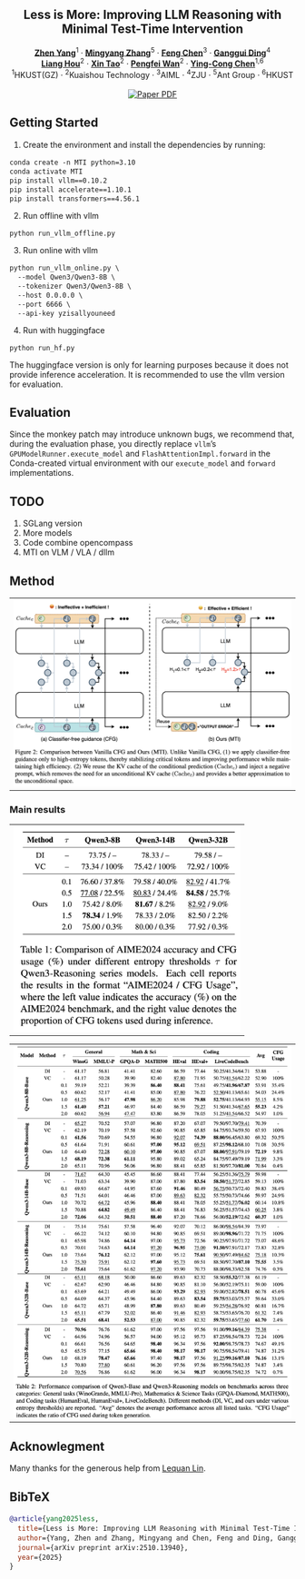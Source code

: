 
<!-- # magic-edit.github.io -->

<p align="center">

  <h2 align="center">Less is More: Improving LLM Reasoning with Minimal Test-Time Intervention</h2>
  <p align="center">
    <a href="https://zhenyangcs.github.io/"><strong>Zhen Yang</strong></a><sup>1</sup>
    ·
    <a href="https://scholar.google.com/citations?user=8H1FvGcAAAAJ&hl=zh-CN"><strong>Mingyang Zhang</strong></a><sup>5</sup>
    ·  
    <a href="https://github.com/Chenfeng1271"><strong>Feng Chen</strong></a><sup>3</sup>
    ·
    <a href="https://dingangui.github.io/"><strong>Ganggui Ding</strong></a><sup>4</sup>
    <br>
    <a href="https://liang-hou.github.io/"><strong>Liang Hou</strong></a><sup>2</sup>
    ·
    <a href="https://www.xtao.website/"><strong>Xin Tao</strong></a><sup>2</sup>
    ·
    <a href="https://scholar.google.com/citations?user=P6MraaYAAAAJ&hl=en"><strong>Pengfei Wan</strong></a><sup>2</sup>
    ·
    <a href="https://www.yingcong.me/"><strong>Ying-Cong Chen</strong></a><sup>1,6</sup>
    <br>
    <sup>1</sup>HKUST(GZ) · <sup>2</sup>Kuaishou Technology · <sup>3</sup>AIML · <sup>4</sup>ZJU · <sup>5</sup>Ant Group · <sup>6</sup>HKUST
    <br>
    </br>
        <!-- <a href="https://arxiv.org/abs/2310.12149"> -->
        <a href="https://arxiv.org/abs/2510.13940">
        <img src='https://img.shields.io/badge/Arxiv-MTI-blue' alt='Paper PDF'></a>
        <!-- <a href="https://aim-uofa.github.io/OIR-Diffusion/">
        <img src='https://img.shields.io/badge/Project-Website-orange' alt='Project Page'></a>
        <a href="https://drive.google.com/file/d/1JX8w0S9PCD9Ipmo9IiICO8R7e1haTGdF/view?usp=sharing">
        <img src='https://img.shields.io/badge/Dataset-OIR--Bench-green' alt='OIR-Bench'></a>
        <a href="https://iclr.cc/virtual/2024/poster/18242">
        <img src='https://img.shields.io/badge/Video-ICLR-yellow' alt='Video'></a> -->
  </p>
</p>


<!-- <p align="center"><b>We will release the code soon!</b></p> -->



## Getting Started
1. Create the environment and install the dependencies by running:
```
conda create -n MTI python=3.10
conda activate MTI
pip install vllm==0.10.2
pip install accelerate==1.10.1
pip install transformers==4.56.1
```
2. Run offline with vllm
```
python run_vllm_offline.py
```

3. Run online with vllm
```
python run_vllm_online.py \
  --model Qwen3/Qwen3-8B \
  --tokenizer Qwen3/Qwen3-8B \
  --host 0.0.0.0 \
  --port 6666 \
  --api-key yzisallyouneed
```

4. Run with huggingface
```
python run_hf.py
```
The huggingface version is only for learning purposes because it does not provide inference acceleration. It is recommended to use the vllm version for evaluation.

## Evaluation
Since the monkey patch may introduce unknown bugs, we recommend that, during the evaluation phase, you directly replace `vllm`’s `GPUModelRunner.execute_model` and `FlashAttentionImpl.forward` in the Conda-created virtual environment with our `execute_model` and `forward` implementations.

## TODO
1. SGLang version
2. More models
3. Code combine opencompass
4. MTI on VLM / VLA / dllm



## Method


<p align="center">
  <table align="center">
    <td>
      <img src="./assets/method.png"></img>
    </td>
  </table>
</p>


### Main results

<p align="center">
  <table align="center">
    <td>
      <img src="./assets/result_1.png"  style="width: 400px; height: auto;"></img>
    </td>
  </table>
</p>

<p align="center">
  <table align="center">
    <td>
      <img src="./assets/result_2.png"></img>
    </td>
  </table>
</p>




## Acknowlegment
Many thanks for the generous help from [Lequan Lin](https://scholar.google.com/citations?user=UR3NoxIAAAAJ&hl=en&google_abuse=GOOGLE_ABUSE_EXEMPTION%3DID%3D7ff5914ede42912b:TM%3D1760170127:C%3Dr:IP%3D61.16.102.76-:S%3DK0KpwoZF8myjNDV5eeLcduk%3B+path%3D/%3B+domain%3Dgoogle.com%3B+expires%3DSat,+11-Oct-2025+11:08:47+GMT).




## BibTeX
```BibTeX
@article{yang2025less,
  title={Less is More: Improving LLM Reasoning with Minimal Test-Time Intervention},
  author={Yang, Zhen and Zhang, Mingyang and Chen, Feng and Ding, Ganggui and Hou, Liang and Tao, Xin and Wan, Pengfei and Chen, Ying-Cong},
  journal={arXiv preprint arXiv:2510.13940},
  year={2025}
}
```
